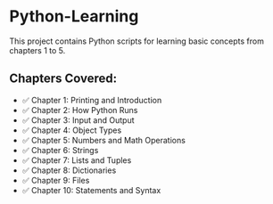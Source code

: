 # Python-Learning

This project contains Python scripts for learning basic concepts from chapters 1 to 5.

## Chapters Covered:

- ✅ Chapter 1: Printing and Introduction
- ✅ Chapter 2: How Python Runs
- ✅ Chapter 3: Input and Output
- ✅ Chapter 4: Object Types
- ✅ Chapter 5: Numbers and Math Operations
- ✅ Chapter 6: Strings
- ✅ Chapter 7: Lists and Tuples
- ✅ Chapter 8: Dictionaries
- ✅ Chapter 9: Files
- ✅ Chapter 10: Statements and Syntax
